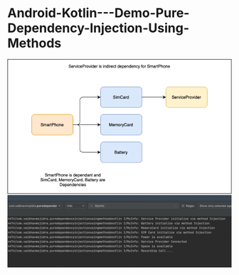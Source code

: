 # Android-Kotlin---Demo-Pure-Dependency-Injection-Using-Methods

![Flow](https://github.com/VaibhavMojidra/Android-Kotlin---Demo-Pure-Dependency-Injection-Using-Methods/blob/master/screenshots/Flow.png)
![Output](https://github.com/VaibhavMojidra/Android-Kotlin---Demo-Pure-Dependency-Injection-Using-Methods/blob/master/screenshots/Output.png)
